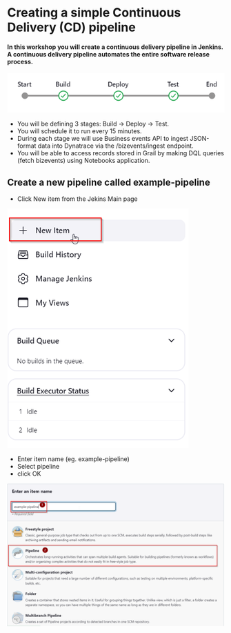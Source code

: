 # Creating a simple Continuous Delivery (CD) pipeline

#### In this workshop you will create a continuous delivery pipeline in Jenkins.  A continuous delivery pipeline automates the entire software release process. 
![](https://github.com/hakansuku/D1APACTraining/blob/main/images/SRE/pipeline.png?raw=true)

- You will be defining 3 stages:  Build -> Deploy -> Test.
- You will schedule it to run every 15 minutes.
- During each stage we will use Business events API to ingest JSON-format data into Dynatrace via the /bizevents/ingest endpoint.
- You will be able to access records stored in Grail by making DQL queries (fetch bizevents) using Notebooks application.

## Create a new pipeline called example-pipeline 
- Click New item from the Jekins Main page
  
![](https://github.com/hakansuku/D1APACTraining/blob/main/images/SRE/newitem.png?raw=true)
  
- Enter item name (eg. example-pipeline)
- Select pipeline
- click OK
  
![](https://github.com/hakansuku/D1APACTraining/blob/main/images/SRE/examplepipelineok.png?raw=true)

